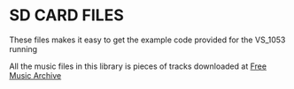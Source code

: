 
# SD CARD FILES

These files makes it easy to get the example code provided for the VS_1053 running

All the music files in this library is pieces of tracks downloaded at [Free Music Archive](http://freemusicarchive.org)